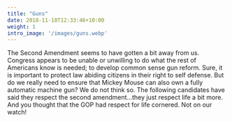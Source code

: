 ```yaml
---
title: "Guns"
date: 2018-11-18T12:33:46+10:00
weight: 1
intro_image: '/images/guns.webp'
---
```


The Second Amendment seems to have gotten a bit away from us. Congress appears to be unable or unwilling to do what the rest of Americans know is needed; to develop common sense gun reform. Sure, it is important to protect law abiding citizens in their right to self defense. But do we really need to ensure that Mickey Mouse can also own a fully automatic machine gun? We do not think so. The following candidates have said they respect the second amendment…they just respect life a bit more. And you thought that the GOP had respect for life cornered. Not on our watch!
